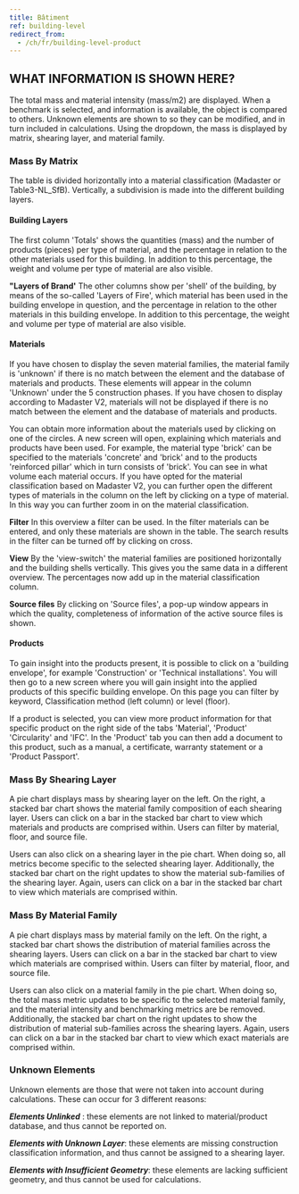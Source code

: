 ```yaml
---
title: Bâtiment
ref: building-level
redirect_from:
  - /ch/fr/building-level-product
---
```


## WHAT INFORMATION IS SHOWN HERE?
The total mass and material intensity (mass/m2) are displayed. When a benchmark is selected, and information is available, the object is compared to others. Unknown elements are shown to so they can be modified, and in turn included in calculations. Using the dropdown, the mass is displayed by matrix, shearing layer, and material family. 

### Mass By Matrix
The table is divided horizontally into a material classification (Madaster or Table3-NL_SfB). Vertically, a subdivision is made into the different building layers.

#### Building Layers
The first column 'Totals' shows the quantities (mass) and the number of products (pieces) per type of material, and the percentage in relation to the other materials used for this building. In addition to this percentage, the weight and volume per type of material are also visible.

**"Layers of Brand'** The other columns show per 'shell' of the building, by means of the so-called 'Layers of Fire', which material has been used in the building envelope in question, and the percentage in relation to the other materials in this building envelope. In addition to this percentage, the weight and volume per type of material are also visible.

#### Materials
If you have chosen to display the seven material families, the material family is 'unknown' if there is no match between the element and the database of materials and products. These elements will appear in the column 'Unknown' under the 5 construction phases. If you have chosen to display according to Madaster V2, materials will not be displayed if there is no match between the element and the database of materials and products.

You can obtain more information about the materials used by clicking on one of the circles. A new screen will open, explaining which materials and products have been used. For example, the material type 'brick' can be specified to the materials 'concrete' and 'brick' and to the products 'reinforced pillar' which in turn consists of 'brick'. You can see in what volume each material occurs. If you have opted for the material classification based on Madaster V2, you can further open the different types of materials in the column on the left by clicking on a type of material. In this way you can further zoom in on the material classification.

**Filter**
In this overview a filter can be used. In the filter materials can be entered, and only these materials are shown in the table. The search results in the filter can be turned off by clicking on cross.

**View** 
By the 'view-switch' the material families are positioned horizontally and the building shells vertically. This gives you the same data in a different overview. The percentages now add up in the material classification column.

**Source files** 
By clicking on 'Source files', a pop-up window appears in which the quality, completeness of information of the active source files is shown.


#### Products
To gain insight into the products present, it is possible to click on a 'building envelope', for example 'Construction' or 'Technical installations'. You will then go to a new screen where you will gain insight into the applied products of this specific building envelope. On this page you can filter by keyword, Classification method (left column) or level (floor).

If a product is selected, you can view more product information for that specific product on the right side of the tabs 'Material', 'Product' 'Circularity' and 'IFC'. In the 'Product' tab you can then add a document to this product, such as a manual, a certificate, warranty statement or a 'Product Passport'.

### Mass By Shearing Layer
A pie chart displays mass by shearing layer on the left. On the right, a stacked bar chart shows the material family composition of each shearing layer. Users can click on a bar in the stacked bar chart to view which materials and products are comprised within. Users can filter by material, floor, and source file.

Users can also click on a shearing layer in the pie chart. When doing so, all metrics become specific to the selected shearing layer. Additionally, the stacked bar chart on the right updates to show the material sub-families of the shearing layer. Again, users can click on a bar in the stacked bar chart to view which materials are comprised within. 

### Mass By Material Family
A pie chart displays mass by material family on the left. On the right, a stacked bar chart shows the distribution of material families across the shearing layers. Users can click on a bar in the stacked bar chart to view which materials are comprised within. Users can filter by material, floor, and source file.

Users can also click on a material family in the pie chart. When doing so, the total mass metric updates to be specific to the selected material family, and the material intensity and benchmarking metrics are be removed. Additionally, the stacked bar chart on the right updates to show the distribution of material sub-families across the shearing layers. Again, users can click on a bar in the stacked bar chart to view which exact materials are comprised within. 

### Unknown Elements
Unknown elements are those that were not taken into account during calculations. These can occur for 3 different reasons:

__*Elements Unlinked*__ : these elements are not linked to material/product database, and thus cannot be reported on.

__*Elements with Unknown Layer*__: these elements are missing construction classification information, and thus cannot be assigned to a shearing layer.

__*Elements with Insufficient Geometry*__: these elements are lacking sufficient geometry, and thus cannot be used for calculations.
